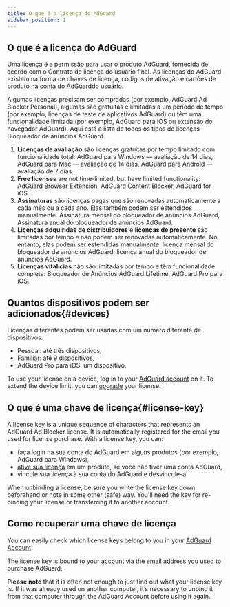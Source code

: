 ```yaml
---
title: O que é a licença do AdGuard
sidebar_position: 1
---
```


## O que é a licença do AdGuard

Uma licença é a permissão para usar o produto AdGuard, fornecida de acordo com o Contrato de licença do usuário final. As licenças do AdGuard existem na forma de chaves de licença, códigos de ativação e cartões de produto na [conta do AdGuard](../../account/register)do usuário.

Algumas licenças precisam ser compradas (por exemplo, AdGuard Ad Blocker Personal), algumas são gratuitas e limitadas a um período de tempo (por exemplo, licenças de teste de aplicativos AdGuard) ou têm uma funcionalidade limitada (por exemplo, AdGuard para iOS ou extensão do navegador AdGuard). Aqui está a lista de todos os tipos de licenças Bloqueador de anúncios AdGuard.

1. **Licenças de avaliação** são licenças gratuitas por tempo limitado com funcionalidade total: AdGuard para Windows — avaliação de 14 dias, AdGuard para Mac — avaliação de 14 dias, AdGuard para Android — avaliação de 7 dias.
2. **Free licenses** are not time-limited, but have limited functionality: AdGuard Browser Extension, AdGuard Content Blocker, AdGuard for iOS.
3. **Assinaturas** são licenças pagas que são renovadas automaticamente a cada mês ou a cada ano. Elas também podem ser estendidos manualmente. Assinatura mensal do bloqueador de anúncios AdGuard, Assinatura anual do bloqueador de anúncios AdGuard.
4. **Licenças adquiridas de distribuidores** e **licenças de presente** são limitadas por tempo e não podem ser renovadas automaticamente. No entanto, elas podem ser estendidas manualmente: licença mensal do bloqueador de anúncios AdGuard, licença anual do bloqueador de anúncios AdGuard.
5. **Licenças vitalícias** não são limitadas por tempo e têm funcionalidade completa: Bloqueador de Anúncios AdGuard Lifetime, AdGuard Pro para iOS.

## Quantos dispositivos podem ser adicionados{#devices}

Licenças diferentes podem ser usadas com um número diferente de dispositivos:
* Pessoal: até três dispositivos,
* Familiar: até 9 dispositivos,
* AdGuard Pro para iOS: um dispositivo.

To use your license on a device, log in to your [AdGuard account](../../account/features) on it. To extend the device limit, you can [upgrade](../activation#how-to-upgrade-a-license) your license.

## O que é uma chave de licença{#license-key}

A license key is a unique sequence of characters that represents an AdGuard Ad Blocker license. It is automatically registered for the email you used for license purchase. With a license key, you can:
* faça login na sua conta do AdGuard em alguns produtos (por exemplo, AdGuard para Windows),
* [ative sua licença](../activation) em um produto, se você não tiver uma conta AdGuard,
* vincule sua licença à sua conta do AdGuard e desvincule-a.

When unbinding a license, be sure you write the license key down beforehand or note in some other (safe) way. You'll need the key for re-binding your license or transferring it to another account.

## Como recuperar uma chave de licença

You can easily check which license keys belong to you in your [AdGuard Account](../../account/register).

The license key is bound to your account via the email address you used to purchase AdGuard.

**Please note** that it is often not enough to just find out what your license key is. If it was already used on another computer, it’s necessary to unbind it from that computer through the AdGuard Account before using it again.
